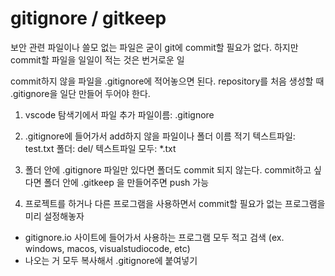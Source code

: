 # gitignore / gitkeep
보안 관련 파일이나 쓸모 없는 파일은 굳이 git에 commit할 필요가 없다.
하지만 commit할 파일을 일일이 적는 것은 번거로운 일

commit하지 않을 파일을 .gitignore에 적어놓으면 된다.
repository를 처음 생성할 때 .gitignore을 일단 만들어 두어야 한다.

1. vscode 탐색기에서 파일 추가
  파일이름: .gitignore

2. .gitignore에 들어가서 add하지 않을 파일이나 폴더 이름 적기
  텍스트파일: test.txt
  폴더: del/
  텍스트파일 모두: *.txt

3. 폴더 안에 .gitignore 파일만 있다면 폴더도 commit 되지 않는다.
  commit하고 싶다면 폴더 안에 .gitkeep 을 만들어주면 push 가능

4. 프로젝트를 하거나 다른 프로그램을 사용하면서 commit할 필요가 없는 프로그램을 미리 설정해놓자
  - gitignore.io 사이트에 들어가서 사용하는 프로그램 모두 적고 검색
    (ex. windows, macos, visualstudiocode, etc)
  - 나오는 거 모두 복사해서 .gitignore에 붙여넣기